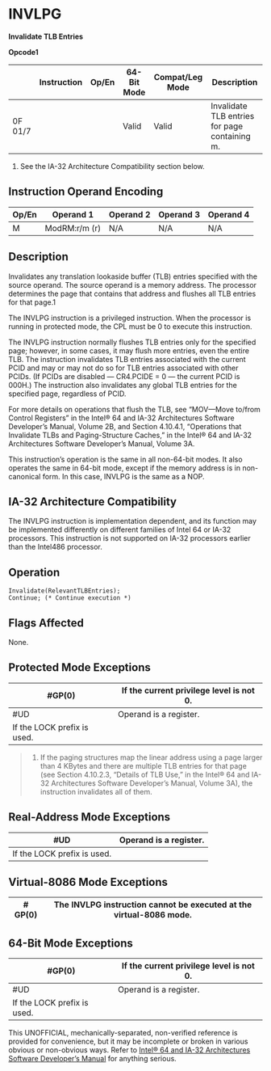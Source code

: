 # INVLPG

**Invalidate TLB Entries**

**Opcode1**

|         | Instruction | Op/En | 64-Bit Mode | Compat/Leg Mode | Description                                   |
| ------- | ----------- | ----- | ----------- | --------------- | --------------------------------------------- |
| 0F 01/7 |             |       | Valid       | Valid           | Invalidate TLB entries for page containing m. |

1. See the IA-32 Architecture Compatibility section below.

## Instruction Operand Encoding

| Op/En | Operand 1     | Operand 2 | Operand 3 | Operand 4 |
| ----- | ------------- | --------- | --------- | --------- |
| M     | ModRM:r/m (r) | N/A       | N/A       | N/A       |

## Description

Invalidates any translation lookaside buffer (TLB) entries specified with the source operand. The source operand is a memory address. The processor determines the page that contains that address and flushes all TLB entries for that page.1

The INVLPG instruction is a privileged instruction. When the processor is running in protected mode, the CPL must be 0 to execute this instruction.

The INVLPG instruction normally flushes TLB entries only for the specified page; however, in some cases, it may flush more entries, even the entire TLB. The instruction invalidates TLB entries associated with the current PCID and may or may not do so for TLB entries associated with other PCIDs. (If PCIDs are disabled — CR4.PCIDE = 0 — the current PCID is 000H.) The instruction also invalidates any global TLB entries for the specified page, regardless of PCID.

For more details on operations that flush the TLB, see “MOV—Move to/from Control Registers” in the Intel® 64 and IA-32 Architectures Software Developer’s Manual, Volume 2B, and Section 4.10.4.1, “Operations that Invalidate TLBs and Paging-Structure Caches,” in the Intel® 64 and IA-32 Architectures Software Developer’s Manual, Volume 3A.

This instruction’s operation is the same in all non-64-bit modes. It also operates the same in 64-bit mode, except if the memory address is in non-canonical form. In this case, INVLPG is the same as a NOP.

## IA-32 Architecture Compatibility

The INVLPG instruction is implementation dependent, and its function may be implemented differently on different families of Intel 64 or IA-32 processors. This instruction is not supported on IA-32 processors earlier than the Intel486 processor.

## Operation

```
Invalidate(RelevantTLBEntries);
Continue; (* Continue execution *)

```

## Flags Affected

None.

## Protected Mode Exceptions

| \#​​​​GP(0)                 | If the current privilege level is not 0. |
| --------------------------- | ---------------------------------------- |
| #​​​UD                      | Operand is a register.                   |
| If the LOCK prefix is used. |

> 1. If the paging structures map the linear address using a page larger than 4 KBytes and there are multiple TLB entries for that page (see Section 4.10.2.3, “Details of TLB Use,” in the Intel® 64 and IA-32 Architectures Software Developer’s Manual, Volume 3A), the instruction invalidates all of them.

## Real-Address Mode Exceptions

| #​​​UD                      | Operand is a register. |
| --------------------------- | ---------------------- |
| If the LOCK prefix is used. |

## Virtual-8086 Mode Exceptions

| \#​​​​GP(0) | The INVLPG instruction cannot be executed at the virtual-8086 mode. |
| ----------- | ------------------------------------------------------------------- |

## 64-Bit Mode Exceptions

| \#​​​​GP(0)                 | If the current privilege level is not 0. |
| --------------------------- | ---------------------------------------- |
| #​​​UD                      | Operand is a register.                   |
| If the LOCK prefix is used. |

This UNOFFICIAL, mechanically-separated, non-verified reference is provided for convenience, but it may be
incomplete or broken in various obvious or non-obvious
ways. Refer to [Intel® 64 and IA-32 Architectures Software Developer’s Manual](https://software.intel.com/en-us/download/intel-64-and-ia-32-architectures-sdm-combined-volumes-1-2a-2b-2c-2d-3a-3b-3c-3d-and-4) for anything serious.
